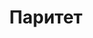 --- 
title: "Паритет" 
site: "http://www.paritet.net.ua" 
town: "Севастополь" 
tel: ["+38 (0692) 54-87-47, +38 (0692) 54-34-32"] 
address: "Россия, АР Крым, г. Севастополь, ул. Большая Морская 50" 
mail: "office@paritet.net.ua" 
--- 
